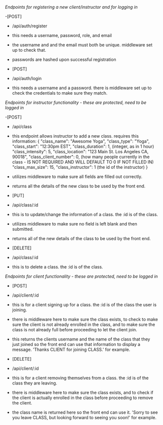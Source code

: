 *Endpoints for registering a new client/instructor and for logging in*

  -[POST]
  - /api/auth/register
  - this needs a username, password, role, and email
  - the username and and the email must both be unique. middleware set up to check that.
  - passwords are hashed upon successful registration

  - [POST]
  - /api/auth/login
  - this needs a username and a password. there is middleware set up to check the credentials to make sure they match.

*Endpoints for instructor functionality - these are protected, need to be logged in*

  -[POST]
  - /api/class
  - this endpoint allows instructor to add a new class. requires this information: {
    "class_name": "Awesome Yoga",
    "class_type": "Yoga",
    "class_start": "12:30pm EST",
    "class_duration": 1, (integer, as in 1 hour)
    "class_intensity": 5,
    "class_location": "123 Main St. Los Angeles CA, 90018",
    "class_client_number": 0, (how many people currently in the class - IS NOT REQUIRED AND WILL DEFAULT TO 0 IF NOT FILLED IN)
    "class_max_size": 15,
    "class_instructor": 1 (the id of the instructor)
  }
  - utilizes middleware to make sure all fields are filled out correctly.
  - returns all the details of the new class to be used by the front end.

  - [PUT]
  - /api/class/:id
  - this is to update/change the information of a class. the :id is of the class.
  - utilizes middleware to make sure no field is left blank and then submitted.
  - returns all of the new details of the class to be used by the front end.
  
  - [DELETE]
  - /api/class/:id
  - this is to delete a class. the :id is of the class.

*Endpoints for client functionality - these are protected, need to be logged in*

  - [POST]
  - /api/client/:id
  - this is for a client signing up for a class. the :id is of the class the user is joining.
  - there is middleware here to make sure the class exists, to check to make sure the client is not already enrolled in the class, and to make sure the class is not already full before proceeding to let the client join.
  - this returns the clients username and the name of the class that they just joined so the front end can use that information to display a message. 'Thanks CLIENT for joining CLASS.' for example.

  - [DELETE]
  - /api/client/:id
  - this is for a client removing themselves from a class. the :id is of the class they are leaving.
  - there is middleware here to make sure the class exists, and to check if the client is actually enrolled in the class before proceeding to remove the client.
  - the class name is returned here so the front end can use it. 'Sorry to see you leave CLASS, but looking forward to seeing you soon!' for example.